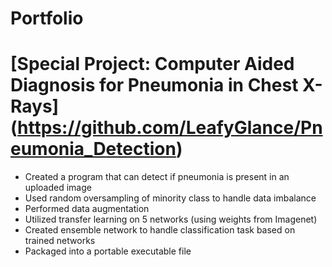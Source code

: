 # Portfolio

# [Special Project: Computer Aided Diagnosis for Pneumonia in Chest X-Rays] (https://github.com/LeafyGlance/Pneumonia_Detection)
* Created a program that can detect if pneumonia is present in an uploaded image
* Used random oversampling of minority class to handle data imbalance
* Performed data augmentation
* Utilized transfer learning on 5 networks (using weights from Imagenet)
* Created ensemble network to handle classification task based on trained networks
* Packaged into a portable executable file
